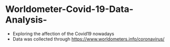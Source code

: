 # Worldometer-Covid-19-Data-Analysis-
- Exploring the affection of the Covid19 nowadays
- Data was collected through https://www.worldometers.info/coronavirus/
